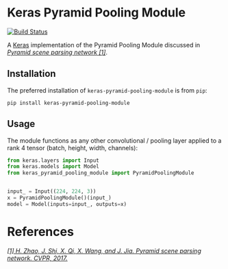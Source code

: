 # Keras Pyramid Pooling Module

[![Build Status][build-status]][ci-server]

[build-status]: https://travis-ci.com/Kautenja/keras-pyramid-pooling-module.svg?branch=master
[ci-server]: https://travis-ci.com/Kautenja/keras-pyramid-pooling-module

A [Keras](https://keras.io) implementation of the Pyramid Pooling Module
discussed in [_Pyramid scene parsing network [1]_](#references).

## Installation

The preferred installation of `keras-pyramid-pooling-module` is from `pip`:

```shell
pip install keras-pyramid-pooling-module
```

## Usage

The module functions as any other convolutional / pooling layer applied to a
rank 4 tensor (batch, height, width, channels):

```python
from keras.layers import Input
from keras.models import Model
from keras_pyramid_pooling_module import PyramidPoolingModule


input_ = Input((224, 224, 3))
x = PyramidPoolingModule()(input_)
model = Model(inputs=input_, outputs=x)
```

# References

[_[1] H. Zhao, J. Shi, X. Qi, X. Wang, and J. Jia. Pyramid scene parsing network. CVPR, 2017._][ref1]

[ref1]: https://hszhao.github.io/projects/pspnet/
